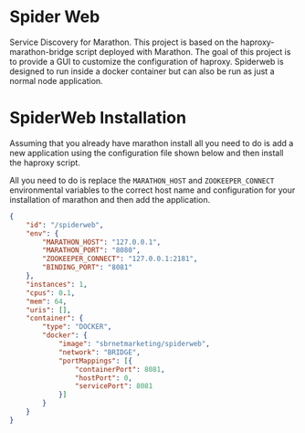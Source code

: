 # Spider Web
Service Discovery for Marathon. This project is based on the haproxy-marathon-bridge script deployed with Marathon. The goal of this project is to provide a GUI to customize the configuration of haproxy. Spiderweb is designed to run inside a docker container but can also be run as just a normal node application.

# SpiderWeb Installation
Assuming that you already have marathon install all you need to do is add a new application using the configuration file shown below and then install the haproxy script.

All you need to do is replace the `MARATHON_HOST` and `ZOOKEEPER_CONNECT` environmental variables to the correct host name and configuration for your installation of marathon and then add the application.

```json
{
	"id": "/spiderweb",
	"env": {
		"MARATHON_HOST": "127.0.0.1",
		"MARATHON_PORT": "8080",
		"ZOOKEEPER_CONNECT": "127.0.0.1:2181",
		"BINDING_PORT": "8081"
	},
	"instances": 1,
	"cpus": 0.1,
	"mem": 64,
	"uris": [],
	"container": {
		"type": "DOCKER",
		"docker": {
			"image": "sbrnetmarketing/spiderweb",
			"network": "BRIDGE",
			"portMappings": [{
				"containerPort": 8081,
				"hostPort": 0,
				"servicePort": 8081
			}]
		}
	}
}
```
